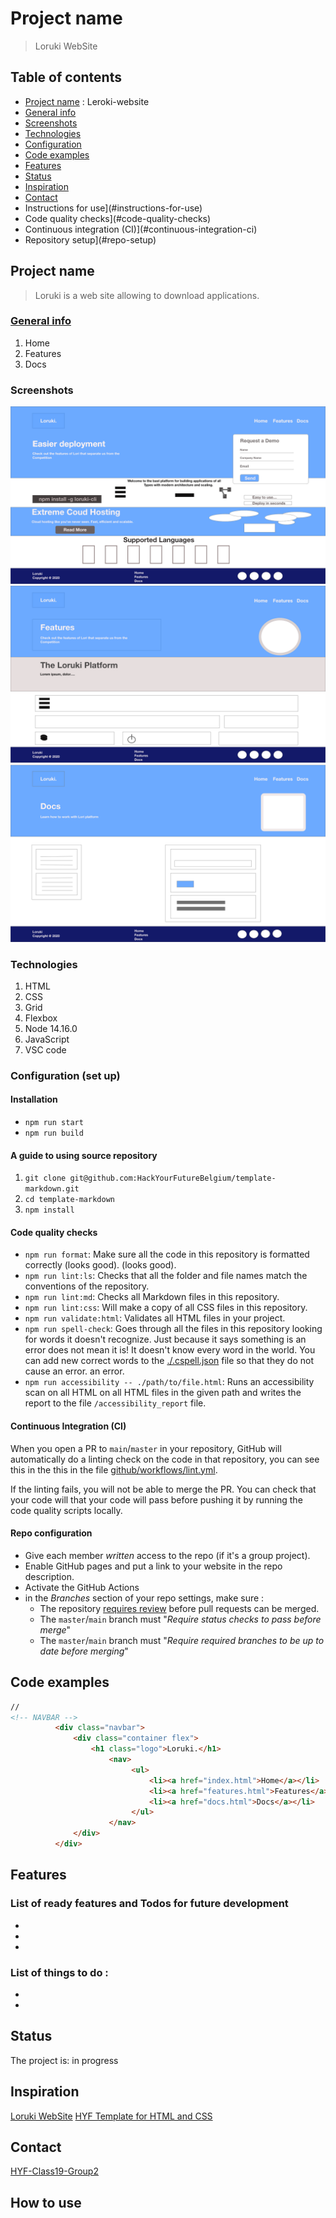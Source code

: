 # Project name

> Loruki WebSite

## Table of contents

- [Project name](#) : Leroki-website
- [General info](#)
- [Screenshots](#)
- [Technologies](#)
- [Configuration](#)
- [Code examples](#)
- [Features](#)
- [Status](#)
- [Inspiration](#)
- [Contact](#)
- Instructions for use](#instructions-for-use)
- Code quality checks](#code-quality-checks)
- Continuous integration (CI)](#continuous-integration-ci)
- Repository setup](#repo-setup)

## Project name

> Loruki is a web site allowing to download applications.

### [General info](#)

1. Home
2. Features
3. Docs

### Screenshots

![Sample screenshot](Loruki-Page1IndexHtml.png)
![Sample screenshot](Loruki-Page2-FeaturesHtml.png)
![Sample screenshot](Loruki-Page3-DocsHtml.png)

### Technologies

1. HTML
2. CSS
3. Grid
4. Flexbox
5. Node 14.16.0
6. JavaScript
7. VSC code

### Configuration (set up)

#### Installation

- `npm run start`
- `npm run build`

#### A guide to using source repository

1. `git clone git@github.com:HackYourFutureBelgium/template-markdown.git`
2. `cd template-markdown`
3. `npm install`

#### Code quality checks

- `npm run format`: Make sure all the code in this repository is formatted
  correctly (looks good). (looks good).
- `npm run lint:ls`: Checks that all the folder and file names match the
  conventions of the repository.
- `npm run lint:md`: Checks all Markdown files in this repository.
- `npm run lint:css`: Will make a copy of all CSS files in this repository.
- `npm run validate:html`: Validates all HTML files in your project.
- `npm run spell-check`: Goes through all the files in this repository looking
  for words it doesn't recognize. Just because it says something is an error
  does not mean it is! It doesn't know every word in the world. You can add new
  correct words to the [./.cspell.json](./.cspell.json) file so that they do not
  cause an error. an error.
- `npm run accessibility -- ./path/to/file.html`: Runs an accessibility scan on
  all HTML on all HTML files in the given path and writes the report to the file
  `/accessibility_report` file.

#### Continuous Integration (CI)

When you open a PR to `main`/`master` in your repository, GitHub will
automatically do a linting check on the code in that repository, you can see
this in the this in the file
[github/workflows/lint.yml](https://github/workflows/lint.yml).

If the linting fails, you will not be able to merge the PR. You can check that
your code will that your code will pass before pushing it by running the code
quality scripts locally.

#### Repo configuration

- Give each member _written_ access to the repo (if it's a group project).
- Enable GitHub pages and put a link to your website in the repo description.
- Activate the GitHub Actions
- in the _Branches_ section of your repo settings, make sure :
  - The repository
    [requires review](https://github.blog/2018-03-23-require-multiple-reviewers/)
    before pull requests can be merged.
  - The `master`/`main` branch must "_Require status checks to pass before
    merge_"
  - The `master`/`main` branch must "_Require required branches to be up to date
    before merging_"

## Code examples

```HTML
//
<!-- NAVBAR -->
          <div class="navbar">
              <div class="container flex">
                  <h1 class="logo">Loruki.</h1>
                      <nav>
                           <ul>
                               <li><a href="index.html">Home</a></li>
                               <li><a href="features.html">Features</a></li>
                               <li><a href="docs.html">Docs</a></li>
                           </ul>
                      </nav>
              </div>
          </div>
```

## Features

### List of ready features and Todos for future development

-
-
-

### List of things to do :

-
-

## Status

The project is: in progress

## Inspiration

[Loruki WebSite](https://zen-carson-c10c9f.netlify.app)
[HYF Template for HTML and CSS](https://github.com/HackYourFutureBelgium/template-html-css)

## Contact

[HYF-Class19-Group2](https://hyf-class19.github.io/agile-development-loruki-group-2/)

## How to use
